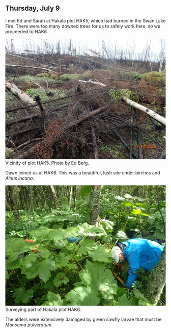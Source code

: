 
## Thursday, July 9

<!-- 08:00-17:30 -->

I met Ed and Sarah at Hakala plot HAK5, which had burned in the Swan Lake Fire. There were too many downed trees for us to safely work here, so we proceeded to HAK6.

![Vicinity of plot HAK5. Photo by Ed Berg.](2020-07-09_HAK5_vicinity.jpg)\
Vicinity of plot HAK5. Photo by Ed Berg.

Dawn joined us at HAK6. This was a beautiful, lush site under birches and *Alnus incana*.

![Surveying part of Hakala plot HAK6.](2020-07-09_HAK6.jpg)\
Surveying part of Hakala plot HAK6.

The alders were extensively damaged by green sawfly larvae that must be <i>Monsoma pulveratum</i>.

